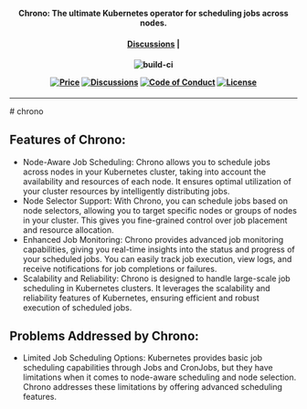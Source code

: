 <p align="center"><b>Chrono: The ultimate Kubernetes operator for scheduling jobs across nodes.</b></p>

<h4 align="center">
    <a href="https://github.com/jebinjeb/chrono/discussions">Discussions</a> |
</h4>

<h4 align="center">

![build-ci](https://github.com/jebinjeb/chrono/workflows/docker-image/badge.svg)

[![Price](https://img.shields.io/badge/price-FREE-0098f7.svg)](https://github.com/jebinjeb/chrono/blob/main/LICENSE)
[![Discussions](https://badgen.net/badge/icon/discussions?label=open)](https://github.com/jebinjeb/chrono/discussions)
[![Code of Conduct](https://badgen.net/badge/icon/code-of-conduct?label=open)](./code-of-conduct.md)
[![License](https://img.shields.io/badge/License-Apache%202.0-blue.svg)](https://opensource.org/licenses/Apache-2.0)

</h4>

<hr>
# chrono

## Features of Chrono:
- Node-Aware Job Scheduling: Chrono allows you to schedule jobs across nodes in your Kubernetes cluster, taking into account the availability and resources of each node. It ensures optimal utilization of your cluster resources by intelligently distributing jobs.
- Node Selector Support: With Chrono, you can schedule jobs based on node selectors, allowing you to target specific nodes or groups of nodes in your cluster. This gives you fine-grained control over job placement and resource allocation.
- Enhanced Job Monitoring: Chrono provides advanced job monitoring capabilities, giving you real-time insights into the status and progress of your scheduled jobs. You can easily track job execution, view logs, and receive notifications for job completions or failures.
- Scalability and Reliability: Chrono is designed to handle large-scale job scheduling in Kubernetes clusters. It leverages the scalability and reliability features of Kubernetes, ensuring efficient and robust execution of scheduled jobs.

## Problems Addressed by Chrono:
- Limited Job Scheduling Options: Kubernetes provides basic job scheduling capabilities through Jobs and CronJobs, but they have limitations when it comes to node-aware scheduling and node selection. Chrono addresses these limitations by offering advanced scheduling features.

